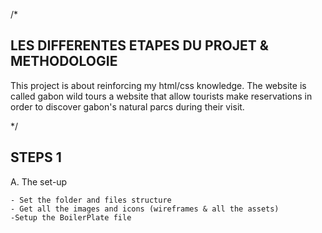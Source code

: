 /\*

## LES DIFFERENTES ETAPES DU PROJET & METHODOLOGIE

This project is about reinforcing my html/css knowledge.
The website is called gabon wild tours a website that allow tourists make reservations in order to discover gabon's natural parcs during their visit.

\*/

## STEPS 1

A. The set-up

    - Set the folder and files structure
    - Get all the images and icons (wireframes & all the assets)
    -Setup the BoilerPlate file
